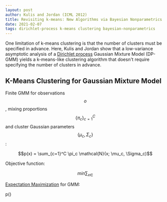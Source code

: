 ```yaml
---
layout: post
author: Kulis and Jordan (ICML 2012)
title: Revisiting k-means: New Algorithms via Bayesian Nonparametrics
date: 2021-02-07
tags: dirichlet-process k-means clustering bayesian-nonparametrics
---
```


One limitation of k-means clustering is that the number
of clusters must be specified in advance. Here, Kulis and Jordan show that 
a low-variance asymptotic analysis of a [Dirichlet process](content/learning/dirichlet_process.md)
Gaussian Mixture Model (DP-GMM) yields a k-means-like clustering
algorithm that doesn't require specifying the number of clusters in advance.

## K-Means Clustering for Gaussian Mixture Model

Finite GMM for observations $$o$$, mixing proportions $$\{\pi_c \}_{c=1}^C$$ and cluster 
Gaussian parameters $$\{\mu_c, \Sigma_c\}$$: 

$$p(x) = \sum_{c=1}^C \pi_c \mathcal{N}(x; \mu_c, \Sigma_c)$$

Objective function: 

$$min \sum_{x \in } $$

[Expectation Maximization](../../content/learning/probabilistic_graphical_models/expectation_maximization.md)
for GMM:

p()